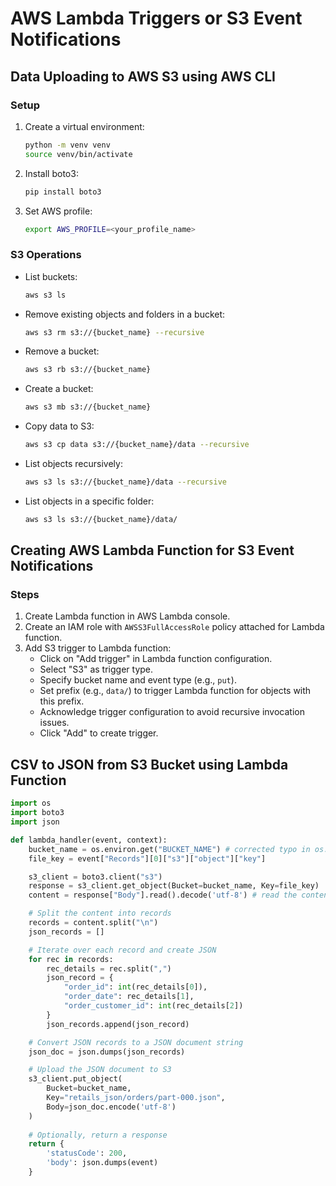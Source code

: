 # AWS Lambda Triggers or S3 Event Notifications

## Data Uploading to AWS S3 using AWS CLI

### Setup

1. Create a virtual environment:
    ```bash
    python -m venv venv
    source venv/bin/activate
    ```

2. Install boto3:
    ```bash
    pip install boto3
    
    ```

3. Set AWS profile:
    ```bash
    export AWS_PROFILE=<your_profile_name>
    ```

### S3 Operations

- List buckets:
    ```bash
    aws s3 ls
    ```

- Remove existing objects and folders in a bucket:
    ```bash
    aws s3 rm s3://{bucket_name} --recursive
    ```

- Remove a bucket:
    ```bash
    aws s3 rb s3://{bucket_name}
    ```

- Create a bucket:
    ```bash
    aws s3 mb s3://{bucket_name}
    ```

- Copy data to S3:
    ```bash
    aws s3 cp data s3://{bucket_name}/data --recursive
    ```

- List objects recursively:
    ```bash
    aws s3 ls s3://{bucket_name}/data --recursive
    ```

- List objects in a specific folder:
    ```bash
    aws s3 ls s3://{bucket_name}/data/
    ```

## Creating AWS Lambda Function for S3 Event Notifications

### Steps

1. Create Lambda function in AWS Lambda console.
2. Create an IAM role with `AWSS3FullAccessRole` policy attached for Lambda function.
3. Add S3 trigger to Lambda function:
    - Click on "Add trigger" in Lambda function configuration.
    - Select "S3" as trigger type.
    - Specify bucket name and event type (e.g., `put`).
    - Set prefix (e.g., `data/`) to trigger Lambda function for objects with this prefix.
    - Acknowledge trigger configuration to avoid recursive invocation issues.
    - Click "Add" to create trigger.

## CSV to JSON from S3 Bucket using Lambda Function

```python
import os 
import boto3
import json 

def lambda_handler(event, context):
    bucket_name = os.environ.get("BUCKET_NAME") # corrected typo in os.environ.get()
    file_key = event["Records"][0]["s3"]["object"]["key"]

    s3_client = boto3.client("s3")
    response = s3_client.get_object(Bucket=bucket_name, Key=file_key)
    content = response["Body"].read().decode('utf-8') # read the content and decode it as UTF-8

    # Split the content into records
    records = content.split("\n")
    json_records = []

    # Iterate over each record and create JSON
    for rec in records:
        rec_details = rec.split(",")
        json_record = {
            "order_id": int(rec_details[0]),
            "order_date": rec_details[1],
            "order_customer_id": int(rec_details[2])
        }
        json_records.append(json_record)

    # Convert JSON records to a JSON document string
    json_doc = json.dumps(json_records)

    # Upload the JSON document to S3
    s3_client.put_object(
        Bucket=bucket_name,
        Key="retails_json/orders/part-000.json",
        Body=json_doc.encode('utf-8')
    )
   
    # Optionally, return a response
    return {
        'statusCode': 200,
        'body': json.dumps(event)
    }
